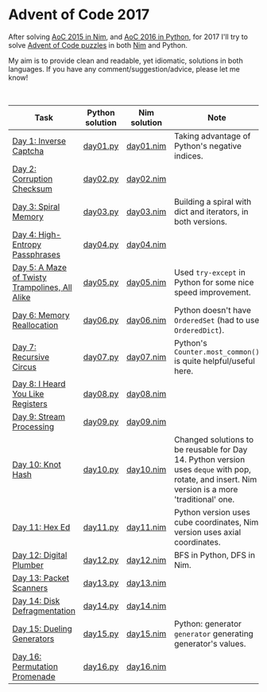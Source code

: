 # Advent of Code 2017

After solving [AoC 2015 in Nim](https://github.com/narimiran/advent_of_code_2015), and [AoC 2016 in Python](https://github.com/narimiran/advent_of_code_2016), for 2017 I'll try to solve [Advent of Code puzzles](http://adventofcode.com/2017/) in both [Nim](https://nim-lang.org/) and Python.

My aim is to provide clean and readable, yet idiomatic, solutions in both languages. If you have any comment/suggestion/advice, please let me know!

&nbsp;

Task | Python solution | Nim solution | Note
--- | --- | --- | ---
[Day 1: Inverse Captcha](http://adventofcode.com/2017/day/1) | [day01.py](python/day01.py) | [day01.nim](nim/day01.nim) | Taking advantage of Python's negative indices.
[Day 2: Corruption Checksum](http://adventofcode.com/2017/day/2) | [day02.py](python/day02.py) | [day02.nim](nim/day02.nim)
[Day 3: Spiral Memory](http://adventofcode.com/2017/day/3) | [day03.py](python/day03.py) | [day03.nim](nim/day03.nim) | Building a spiral with dict and iterators, in both versions.
[Day 4: High-Entropy Passphrases](http://adventofcode.com/2017/day/4) | [day04.py](python/day04.py) | [day04.nim](nim/day04.nim)
[Day 5: A Maze of Twisty Trampolines, All Alike](http://adventofcode.com/2017/day/5) | [day05.py](python/day05.py) | [day05.nim](nim/day05.nim) | Used `try-except` in Python for some nice speed improvement.
[Day 6: Memory Reallocation](http://adventofcode.com/2017/day/6) | [day06.py](python/day06.py) | [day06.nim](nim/day06.nim) | Python doesn't have `OrderedSet` (had to use `OrderedDict`).
[Day 7: Recursive Circus](http://adventofcode.com/2017/day/7) | [day07.py](python/day07.py) | [day07.nim](nim/day07.nim) | Python's `Counter.most_common()` is quite helpful/useful here.
[Day 8: I Heard You Like Registers](http://adventofcode.com/2017/day/8) | [day08.py](python/day08.py) | [day08.nim](nim/day08.nim)
[Day 9: Stream Processing](http://adventofcode.com/2017/day/9) | [day09.py](python/day09.py) | [day09.nim](nim/day09.nim)
[Day 10: Knot Hash](http://adventofcode.com/2017/day/10) | [day10.py](python/day10.py) | [day10.nim](nim/day10.nim) | Changed solutions to be reusable for Day 14. Python version uses `deque` with pop, rotate, and insert. Nim version is a more 'traditional' one. 
[Day 11: Hex Ed](http://adventofcode.com/2017/day/11) | [day11.py](python/day11.py) | [day11.nim](nim/day11.nim) | Python version uses cube coordinates, Nim version uses axial coordinates.
[Day 12: Digital Plumber](http://adventofcode.com/2017/day/12) | [day12.py](python/day12.py) | [day12.nim](nim/day12.nim) | BFS in Python, DFS in Nim.
[Day 13: Packet Scanners](http://adventofcode.com/2017/day/13) | [day13.py](python/day13.py) | [day13.nim](nim/day13.nim)
[Day 14: Disk Defragmentation](http://adventofcode.com/2017/day/14) | [day14.py](python/day14.py) | [day14.nim](nim/day14.nim)
[Day 15: Dueling Generators](http://adventofcode.com/2017/day/15) | [day15.py](python/day15.py) | [day15.nim](nim/day15.nim) | Python: generator `generator` generating generator's values.
[Day 16: Permutation Promenade](http://adventofcode.com/2017/day/16) | [day16.py](python/day16.py) | [day16.nim](nim/day16.nim)
